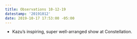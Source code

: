 ```yaml
---
title: Observations 10-12-19
datestamp: '20191012'
date: 2019-10-17 17:53:00 -05:00
---
```


- Kazu’s inspiring, super well-arranged show at Constellation.
